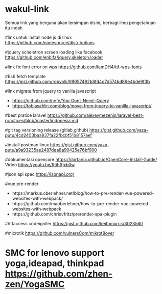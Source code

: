# wakul-link
Semua link yang berguna akan tersimpan disini, berbagi ilmu pengetahuan itu indah

#link untuk install node js di linux
https://github.com/nodesource/distributions

#jquery scheletron screen loading like facebook https://github.com/enbifa/jquery.skeleton.loader

#link fix font error on wps 
https://github.com/IamDH4/ttf-wps-fonts

#Es6 fetch template 
https://gist.github.com/robvolk/99057492b8fd4d7d574bd89e4bde9f3b

#link migrate from jquery to vanilla javascript
* https://github.com/nefe/You-Dont-Need-jQuery
* https://tobiasahlin.com/blog/move-from-jquery-to-vanilla-javascript/

#best pratice laravel
https://github.com/alexeymezenin/laravel-best-practices/blob/master/indonesia.md

#git tag versioning release (gitlab,github) https://gist.github.com/yaza-putu/4cd2403baa937fa22fbcbf51b8157aef

#install postman linux https://gist.github.com/yaza-putu/a9a93235ae2487dea8a90425e76bf900

#dokumentasi opencore https://dortania.github.io/OpenCore-Install-Guide/
<br>
Video https://youtu.be/Rtihffjxb0w

#json api spec https://jsonapi.org/

#vue pre-render 
<ul>
  <li>https://markus.oberlehner.net/blog/how-to-pre-render-vue-powered-websites-with-webpack/</li>
  <li>https://github.com/maoberlehner/how-to-pre-render-vue-powered-websites-with-webpack</li>
  <li>https://github.com/chrisvfritz/prerender-spa-plugin</li>
 </ul>

#httaccess codeigniter https://gist.github.com/keithmorris/3023560

#microtik https://github.com/vulnersCom/mikrot8over

# SMC for lenovo support yoga,ideapad, thinkpad https://github.com/zhen-zen/YogaSMC
